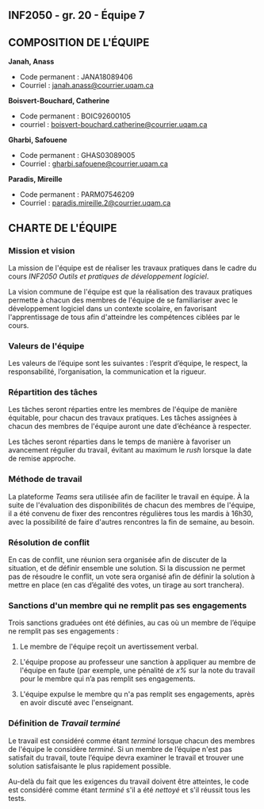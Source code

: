 ## INF2050 - gr. 20 - Équipe 7

## COMPOSITION DE L'ÉQUIPE

**Janah, Anass** 

+ Code permanent : JANA18089406
+ Courriel : <janah.anass@courrier.uqam.ca> 


**Boisvert-Bouchard, Catherine**

+ Code permanent : BOIC92600105
+ courriel : <boisvert-bouchard.catherine@courrier.uqam.ca> 

**Gharbi, Safouene**

+ Code permanent : GHAS03089005
+ Courriel : <gharbi.safouene@courrier.uqam.ca>


**Paradis, Mireille**

+ Code permanent : PARM07546209
+ Courriel : <paradis.mireille.2@courrier.uqam.ca>

## CHARTE DE L'ÉQUIPE

### Mission et vision

La mission de l'équipe est de réaliser les travaux pratiques dans le cadre du cours *INF2050 Outils et pratiques de développement logiciel*.

La vision commune de l'équipe est que la réalisation des travaux pratiques permette à chacun des membres de l'équipe de se familiariser avec le développement logiciel dans un contexte scolaire, en favorisant l'apprentissage de tous afin d'atteindre les compétences ciblées par le cours.

### Valeurs de l'équipe

Les valeurs de l’équipe sont les suivantes : l’esprit d’équipe, le respect, la responsabilité, l’organisation, la communication et la rigueur.

### Répartition des tâches

Les tâches seront réparties entre les membres de l'équipe de manière équitable, pour chacun des travaux pratiques. Les tâches assignées à chacun des membres de l'équipe auront une date d’échéance à respecter.

Les tâches seront réparties dans le temps de manière à favoriser un avancement régulier du travail, évitant au maximum le *rush* lorsque la date de remise approche.

### Méthode de travail

La plateforme *Teams* sera utilisée afin de faciliter le travail en équipe. À la suite de l'évaluation des disponibilités de chacun des membres de l'équipe, il a été convenu de fixer des rencontres régulières tous les mardis à 16h30, avec la possibilité de faire d'autres rencontres la fin de semaine, au besoin. 

### Résolution de conflit 

En cas de conflit, une réunion sera organisée afin de discuter de la situation, et de définir ensemble une solution.
Si la discussion ne permet pas de résoudre le conflit, un vote sera organisé afin de définir la solution à mettre en place (en cas d’égalité des votes, un tirage au sort tranchera).

### Sanctions d'un membre qui ne remplit pas ses engagements 

Trois sanctions graduées ont été définies, au cas où un membre de l’équipe ne remplit pas ses engagements :

1. Le membre de l'équipe reçoit un avertissement verbal.

2. L'équipe propose au professeur une sanction à appliquer au membre de l'équipe en faute (par exemple, une pénalité de *x%* sur la note du travail pour le membre qui n’a pas remplit ses engagements.

3. L'équipe expulse le membre qu n'a pas remplit ses engagements, après en avoir discuté avec l'enseignant.

### Définition de *Travail terminé* 

Le travail est considéré comme étant *terminé* lorsque chacun des membres de l'équipe le considère *terminé*. Si un membre de l’équipe n'est pas satisfait du travail, toute l’équipe devra examiner le travail et trouver une solution satisfaisante le plus rapidement possible.

Au-delà du fait que les exigences du travail doivent être atteintes, le code est considéré comme étant *terminé* s'il a été *nettoyé* et s'il réussit tous les tests.
